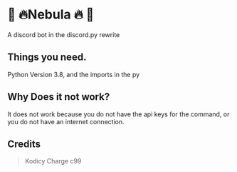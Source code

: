 # 📣 🔥Nebula 🔥 📣
A discord bot in the discord.py rewrite

## Things you need.

Python Version 3.8, and the imports in the py

## Why Does it not work?
It does not work because you do not have the api keys for the command, or you do not have an internet connection.

## Credits
> Kodicy 
> Charge
> c99

